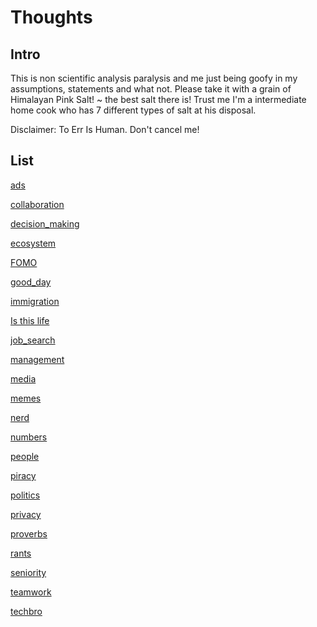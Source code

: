 # Thoughts

## Intro

This is non scientific analysis paralysis and me just being goofy in my assumptions, statements and what not. 
Please take it with a grain of Himalayan Pink Salt! ~ the best salt there is! Trust me I'm a intermediate home cook who has 7 different types of salt at his disposal.

Disclaimer: To Err Is Human. Don't cancel me!

## List

[ads](thoughts/ads.md)

[collaboration](collaboration.md)

[decision_making](decision_making.md)

[ecosystem](../thoughts/ecosystem.md)

[FOMO](../thoughts/FOMO.md)

[good_day](good_day.md)

[immigration](immigration.md)

[Is this life](../thoughts/Is_this_life.md)

[job_search](job_search.md)

[management](management.md)

[media](../thoughts/media.md)

[memes](../thoughts/memes.md)

[nerd](../thoughts/nerd.md)

[numbers](../thoughts/numbers.md)

[people](../thoughts/people.md)

[piracy](piracy.md)

[politics](../thoughts/politics.md)

[privacy](privacy.md)

[proverbs](../thoughts/proverbs.md)

[rants](../thoughts/rants.md)

[seniority](seniority.md)

[teamwork](teamwork.md)

[techbro](techbro.md)
